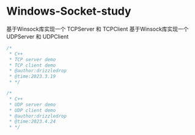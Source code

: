 # Windows-Socket-study
基于Winsock库实现一个 TCPServer 和 TCPClient 
基于Winsock库实现一个 UDPServer 和 UDPClient 



```C++
/*
 * C++ 
 * TCP server demo
 * TCP client demo
 * @author:drizzledrop
 * @time:2023.3.19
 * */
```


```C++
/*
 * C++ 
 * UDP server demo
 * UDP client demo
 * @author:drizzledrop
 * @time:2023.4.24
 * */
```
